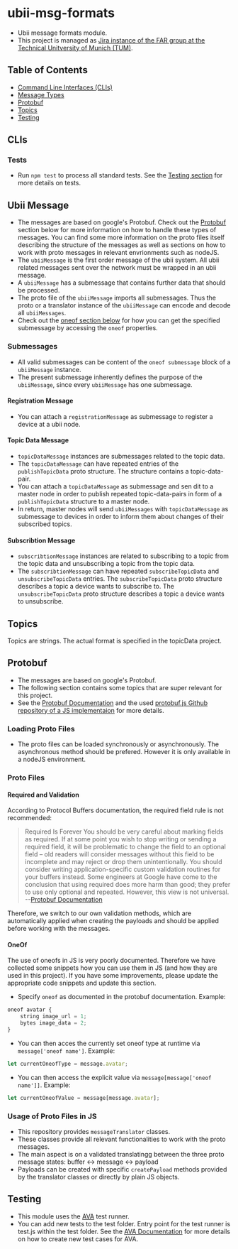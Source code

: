 # ubii-msg-formats

- Ubii message formats module.
- This project is managed as [Jira instance of the FAR group at the Technical Unitversity of Munich (TUM)](https://jira.far.in.tum.de/).

## Table of Contents

- [Command Line Interfaces (CLIs)](#clis)
- [Message Types](#message-types)
- [Protobuf](#protobuf)
- [Topics](#topics)
- [Testing](#testing)

## CLIs

### Tests

- Run ``npm test`` to process all standard tests. See the [Testing section](Testing) for more details on tests.


## Ubii Message

- The messages are based on google's Protobuf. Check out the [Protobuf](#protobuf) section below for more information on how to handle these types of messages. You can find some more information on the proto files itself describing the structure of the messages as well as sections on how to work with proto messages in relevant envrionments such as nodeJS.
- The `ubiiMessage` is the first order message of the ubii system. All ubii related messages sent over the network must be wrapped in an ubii message.
- A `ubiiMessage` has a submessage that contains further data that should be processed.
- The proto file of the `ubiiMessage` imports all submessages. Thus the proto or a translator instance of the `ubiiMessage` can encode and decode all `ubiiMessages`.
- Check out the [oneof section below](#oneof) for how you can get the specified submessage by accessing the `oneof` properties.

### Submessages

- All valid submessages can be content of the `oneof submessage` block of a `ubiiMessage` instance.
- The present submessage inherently defines the purpose of the `ubiiMessage`, since every `ubiiMessage` has one submessage.

#### Registration Message

- You can attach a `registrationMessage` as submessage to register a device at a ubii node.

#### Topic Data Message

- `topicDataMessage` instances are submessages related to the topic data.
- The `topicDataMessage` can have repeated entries of the `publishTopicData` proto structure. The structure contains a topic-data-pair.
- You can attach a `topicDataMessage` as submessage and sen dit to a master node in order to publish repeated topic-data-pairs in form of a `publishTopicData` structure to a master node.
- In return, master nodes will send `ubiiMessages` with `topicDataMessage` as submessage to devices in order to inform them about changes of their subscribed topics.

#### Subscribtion Message

- `subscribtionMessage` instances are related to subscribing to a topic from the topic data and unsubscribing a topic from the topic data.
- The `subscribtionMessage` can have repeated `subscribeTopicData` and `unsubscribeTopicData` entries. The `subscribeTopicData` proto structure describes a topic a device wants to subscribe to. The `unsubscribeTopicData` proto structure describes a topic a device wants to unsubscribe.

## Topics

Topics are strings. The actual format is specified in the topicData project.

## Protobuf

- The messages are based on google's Protobuf.
- The following section contains some topics that are super relevant for this project.
- See the [Protobuf Documentation](https://developers.google.com/protocol-buffers/) and the used [protobuf.js Github repository of a JS implementaion](https://github.com/dcodeIO/ProtoBuf.js/) for more details.

### Loading Proto Files

- The proto files can be loaded synchronously or asynchronously. The asynchronous method should be prefered. However it is only available in a nodeJS environment.

### Proto Files

#### Required and Validation

According to Protocol Buffers documentation, the required field rule is not recommended:

>Required Is Forever You should be very careful about marking fields as required. If at some point you wish to stop writing or sending a required field, it will be problematic to change the field to an optional field – old readers will consider messages without this field to be incomplete and may reject or drop them unintentionally. You should consider writing application-specific custom validation routines for your buffers instead. Some engineers at Google have come to the conclusion that using required does more harm than good; they prefer to use only optional and repeated. However, this view is not universal. --[Protobuf Documentation](https://developers.google.com/protocol-buffers/docs/proto)

Therefore, we switch to our own validation methods, which are automatically applied when creating the payloads and should be applied before working with the messages.

#### OneOf

The use of oneofs in JS is very poorly documented. Therefore we have collected some snippets how you can use them in JS (and how they are used in this project).
If you have some improvements, please update the appropriate code snippets and update this section.

- Specify `oneof` as documented in the protobuf documentation. Example:

```js
oneof avatar {
    string image_url = 1;
    bytes image_data = 2;
}
```

- You can then acces the currently set oneof type at runtime via `message['oneof name']`. Example:

```js
let currentOneofType = message.avatar;
```

- You can then access the explicit value via `message[message['oneof name']]`. Example:

```js
let currentOneofValue = message[message.avatar];
```

### Usage of Proto Files in JS

- This repository provides `messageTranslator` classes.
- These classes provide all relevant functionalities to work with the proto messages.
- The main aspect is on a validated translatingg between the three proto message states: buffer <-> message <-> payload
- Payloads can be created with specific `createPayload` methods provided by the translator classes or directly by plain JS objects.

## Testing

- This module uses the [AVA](https://github.com/avajs/ava) test runner.
- You can add new tests to the test folder. Entry point for the test runner is test.js within the test folder. See the [AVA Documentation](https://github.com/avajs/ava#contents) for more details on how to create new test cases for AVA.
